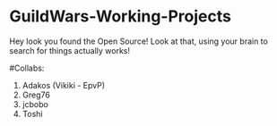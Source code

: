 # GuildWars-Working-Projects
Hey look you found the Open Source! Look at that, using your brain to search for things actually works!

#Collabs:
1. Adakos (Vikiki - EpvP)
2. Greg76
3. jcbobo
4. Toshi
